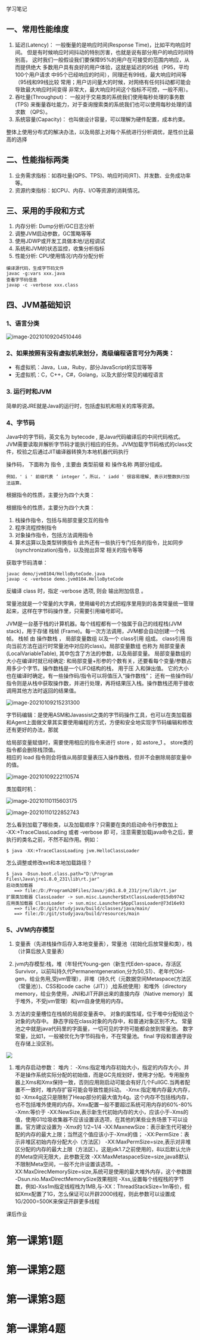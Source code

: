 学习笔记	

## 一、常用性能维度

1. 延迟(Latency)： 一般衡量的是响应时间(Response Time)，比如平均响应时间。
   但是有时候响应时间抖动的特别厉害，也就是说有部分用户的响应时间特别高，
   这时我们一般假设我们要保障95%的用户在可接受的范围内响应，从而提供绝大
   多数用户具有良好的用户体验，这就是延迟的95线（P95，平均100个用户请求
   中95个已经响应的时间），同理还有99线，最大响应时间等（95线和99线比较
   常用；用户访问量大的时候，对网络有任何抖动都可能会导致最大响应时间变得
   非常大，最大响应时间这个指标不可控，一般不用）。
2. 吞吐量(Throughput)： 一般对于交易类的系统我们使用每秒处理的事务数(TPS)
   来衡量吞吐能力，对于查询搜索类的系统我们也可以使用每秒处理的请求数
   （QPS）。
3. 系统容量(Capacity)： 也叫做设计容量，可以理解为硬件配置，成本约束。

 整体上使用分布式的解决办法，以及局部上对每个系统进行分析调优，是性价比最高的选择

## 二、性能指标两类

1. 业务需求指标：如吞吐量(QPS、TPS)、响应时间(RT)、并发数、业务成功率
   等。
2. 资源约束指标：如CPU、内存、I/O等资源的消耗情况。

## 三、采用的手段和方式

1. 内存分析: Dump分析/GC日志分析
2. 调整JVM启动参数，GC策略等等
3. 使用JDWP或开发工具做本地/远程调试
4. 系统和JVM的状态监控，收集分析指标
5. 性能分析: CPU使用情况/内存分配分析

```
编译源代码，生成字节码文件
javac -g:vars xxx.java
查看字节码信息
javap -c -verbose xxx.class
```

## 四、JVM基础知识

### 1、语言分类

![image-20210109204510446](image-20210109204510446.png)

### 2、如果按照有没有虚拟机来划分，高级编程语言可分为两类：
- 有虚拟机：Java，Lua，Ruby，部分JavaScript的实现等等
- 无虚拟机：C，C++，C#，Golang，以及大部分常见的编程语言

### 3. 运行时和JVM

简单的说JRE就是Java的运行时，包括虚拟机和相关的库等资源。  

### 4、字节码

Java中的字节码，英文名为  bytecode , 是Java代码编译后的中间代码格式。JVM需要读取并解析字节码才能执行相应的任务。JVM加载字节码格式的class文件，校验之后通过JIT编译器转换为本地机器代码执行

操作码， 下面称为  指令 , 主要由 类型前缀 和 操作名称 两部分组成。

```
例如，' i ' 前缀代表 ‘ integer ’，所以，' iadd ' 很容易理解, 表示对整数执行加
法运算。
```

根据指令的性质，主要分为四个大类：

根据指令的性质，主要分为四个大类：

1. 栈操作指令，包括与局部变量交互的指令
2. 程序流程控制指令
3. 对象操作指令，包括方法调用指令
4. 算术运算以及类型转换指令
此外还有一些执行专门任务的指令，比如同步(synchronization)指令，以及抛出异常
相关的指令等等

获取字节码清单：

```
javac demo/jvm0104/HelloByteCode.java
javap ‐c ‐verbose demo.jvm0104.HelloByteCode
```

反编译 class 时，指定  ‐verbose  选项, 则会  输出附加信息 。

常量池就是一个常量的大字典，使用编号的方式把程序里用到的各类常量统一管理起来，这样在字节码操作里，只需要引用编号即可。

JVM是一台基于栈的计算机器。每个线程都有一个独属于自己的线程栈(JVM stack)，用于存储 栈帧 (Frame)。每一次方法调用，JVM都会自动创建一个栈帧。 栈帧  由 操作数栈 ，  局部变量数组  以及一个 class引用 组成。 class引用  指向当前方法在运行时常量池中对应的class)。局部变量数组  也称为  局部变量表 (LocalVariableTable), 其中包含了方法的参数，以及局部变量。 局部变量数组的大小在编译时就已经确定: 和局部变量+形参的个数有关，还要看每个变量/参数占用多少个字节。操作数栈是一个LIFO结构的栈， 用于压
入和弹出值。 它的大小也在编译时确定。有一些操作码/指令可以将值压入“操作数栈”； 还有一些操作码/指令则是从栈中获取操作数，并进行处理，再将结果压入栈。操作数栈还用于接收调用其他方法时返回的结果值。

![image-20210109215231300](image-20210109215231300.png)

字节码编辑：是使用ASM和Javassist之类的字节码操作工具，也可以在类加载器和Agent上面做文章其实要使用编程的方式，方便和安全地实现字节码编辑和修改还有更好的办法，那就

给局部变量赋值时，需要使用相应的指令来进行  store ，如  astore_1 。 store类的指令都会删除栈顶值。  
相应的  load  指令则会将值从局部变量表压入操作数栈，但并不会删除局部变量中的值。

![image-20210109222110574](image-20210109222110574.png)

类加载时机：

![image-20210110115603175](image-20210110115603175.png)

![image-20210110122852743](image-20210110122852743.png)

怎么看到加载了哪些类，以及加载顺序？只需要在类的启动命令行参数加上 ‐XX:+TraceClassLoading  或者  ‐verbose  即
可，注意需要加载java命令之后，要执行的类名之前，不然不起作用。例如：

```
$ java ‐XX:+TraceClassLoading jvm.HelloClassLoader 
```

怎么调整或修改ext和本地加载路径？

```
$ java ‐Dsun.boot.class.path="D:\Program Files\Java\jre1.8.0_231\lib\rt.jar"
启动类加载器
   ==> file:/D:/Program%20Files/Java/jdk1.8.0_231/jre/lib/rt.jar
扩展类加载器 ClassLoader ‐> sun.misc.Launcher$ExtClassLoader@15db9742
应用类加载器 ClassLoader ‐> sun.misc.Launcher$AppClassLoader@73d16e93
   ==> file:/D:/git/studyjava/build/classes/java/main/
   ==> file:/D:/git/studyjava/build/resources/main
```

### 5、JVM内存模型

1. 变量表（先进栈操作后存入本地变量表），常量池（初始化后放常量和类），栈（计算后放入变量表）

2. jvm内存模型:栈，堆（年轻代Young-gen（新生代Eden-space，存活区Survivor，以前叫持久代Permanentgeneration,分为S0,S1）、老年代Old-gen，给业务用,受jvm管理），非堆（持久代（元数据空间Metaspace(方法区（常量池）)、CSS和code cache（JIT））,给系统使用）和堆外（directory memory，给业务使用，JNI和JIT开辟出来的直接内存（Native memory）属于堆外，不受jvm管理）和jvm自身使用的内存。

3. 方法的变量槽位在栈帧的局部变量表中。
   对象的属性域，位于堆中分配给这个对象的内存中。
   静态字段在class对象的内存中，和普通对象区别不大。
   常量池之中就是java代码里的字面量，一切可见的字符可能都会放到常量池。
   数字常量，比如1，一般被优化为字节码指令，不在常量池。
   final  字段和普通字段在存储上没区别。

![](作业3-JVM内存.png)

1. 堆内存启动参数：
     堆内：
     -Xms:指定堆内存初始大小，指定的内存大小，并不是操作系统实际分配的初始值，而是GC先规划好，使用才分配。专用服务器上Xms和Xmx保持一致，否则应用刚启动可能会有好几个FullGC.当两者配置不一致时，堆内存扩容可能会导致性能抖动。
     -Xmx:指定堆内存最大内存，如 -Xmx4g这只是限制了Heap部分的最大值为4g。这个内存不包括栈内存，也不包括堆外使用的内存。Xmx配置一般不要超过系统可用内存的60%-80%
     -Xmn:等价于 -XX:NewSize,表示新生代初始内存的大小，应该小于-Xms的值，使用G1垃圾收集器不应该设置该选项，在其他的某些业务场景下可以设置。官方建议设置为 -Xmx的 1/2~1/4
     -XX:MaxnewSize：表示新生代可被分配的内存的最大上限；当然这个值应该小于-Xmx的值；
     -XX:PermSize：表示非堆区初始内存分配大小（方法区）
     -XX:MaxPermSize=size,表示对非堆区分配的内存的最大上限（方法区）。这是jdk1.7之前使用的，8以后默认允许的Meta空间无限大，此参数无效
     -XX:MaxMetaspaceSize=size,java8默认不限制Meta空间，一般不允许设置该选项。
     -XX:MaxDirecMemorySize=size,系统可是使用的最大堆外内存，这个参数跟 -Dsun.nio.MaxDirectMemorySize效果相同
     -Xss,设置每个线程栈的字节数，例如-Xss1m指定线程栈为1MB,与-XX：ThreadStackSize=1m等价，假如Xmx配置了1G，怎么保证可以开辟2000线程，则此参数可以设置成1G/2000=500K来保证开辟更多线程

课后作业

# 第一课第1题



# 第一课第2题



# 第一课第3题



# 第一课第4题



